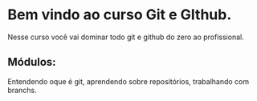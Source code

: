 # Bem vindo ao curso Git e GIthub.
Nesse curso você vai dominar todo git e github do zero ao profissional.

## Módulos:
Entendendo oque é git, aprendendo sobre repositórios, trabalhando com branchs.
